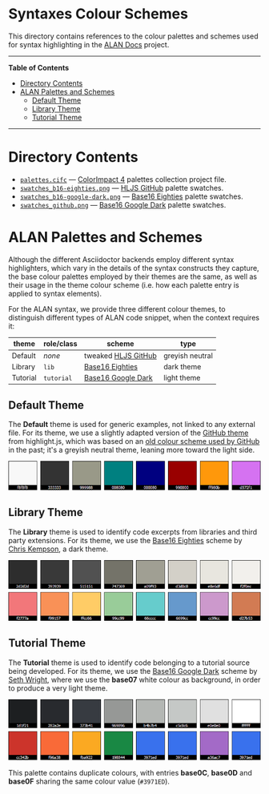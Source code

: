 # Syntaxes Colour Schemes

This directory contains references to the colour palettes and schemes used for syntax highlighting in the [ALAN Docs] project.


-----

**Table of Contents**

<!-- MarkdownTOC autolink="true" bracket="round" autoanchor="false" lowercase="only_ascii" uri_encoding="true" levels="1,2,3" -->

- [Directory Contents](#directory-contents)
- [ALAN Palettes and Schemes](#alan-palettes-and-schemes)
    - [Default Theme](#default-theme)
    - [Library Theme](#library-theme)
    - [Tutorial Theme](#tutorial-theme)

<!-- /MarkdownTOC -->

-----

# Directory Contents

- [`palettes.cifc`][palettes.cifc] — [ColorImpact 4] palettes collection project file.
- [`swatches_b16-eighties.png`][swatches_b16-eighties.png] — [HLJS GitHub] palette swatches.
- [`swatches_b16-google-dark.png`][swatches_b16-google-dark.png] — [Base16 Eighties] palette swatches.
- [`swatches_github.png`][swatches_github.png] — [Base16 Google Dark] palette swatches.


# ALAN Palettes and Schemes

Although the different Asciidoctor backends employ different syntax highlighters, which vary in the details of the syntax constructs they capture, the base colour palettes employed by their themes are the same, as well as their usage in the theme colour scheme (i.e. how each palette entry is applied to syntax elements).

For the ALAN syntax, we provide three different colour themes, to distinguish different types of ALAN code snippet, when the context requires it:

|  theme   | role/class |         scheme        |       type      |
|----------|------------|-----------------------|-----------------|
| Default  | _none_     | tweaked [HLJS GitHub] | greyish neutral |
| Library  | `lib`      | [Base16 Eighties]     | dark theme      |
| Tutorial | `tutorial` | [Base16 Google Dark]  | light theme     |

## Default Theme

The **Default** theme is used for generic examples, not linked to any external file.
For its theme, we use a slightly adapted version of the [GitHub theme][HLJS GitHub] from highlight.js, which was based on an [old colour scheme used by GitHub] in the past; it's a greyish neutral theme, leaning more toward the light side.

![GitHub palette][swatches_github.png]

## Library Theme

The **Library** theme is used to identify code excerpts from libraries and third party extensions.
For its theme, we use the [Base16 Eighties] scheme by [Chris Kempson], a dark theme.

![Base16 Eighties palette][swatches_b16-eighties.png]

## Tutorial Theme

The **Tutorial** theme is used to identify code belonging to a tutorial source being developed.
For its theme, we use the [Base16 Google Dark] scheme by [Seth Wright], where we use the __base07__ white colour as background, in order to produce a very light theme.

![Base16 Google Dark palette][swatches_b16-google-dark.png]

This palette contains duplicate colours, with entries __base0C__, __base0D__ and __base0F__ sharing the same colour value (`#3971ED`).

<!-----------------------------------------------------------------------------
                               REFERENCE LINKS
------------------------------------------------------------------------------>

[ALAN Docs]: https://github.com/alan-if/alan-docs "Visit the ALAN Docs repository on GitHub"

[highlight.js]: https://highlightjs.org "Visit highlight.js website"

[old colour scheme used by GitHub]: https://github.com/primer/github-syntax-light "View the Primer GitHub light syntax theme repository"

[ColorImpact 4]: https://www.tigercolor.com/ColorImpact.htm "Visit ColorImpact 4 homepage at Tiger Color website"

<!-- upstream schemes -->

[Base16 Eighties]: https://github.com/chriskempson/base16-default-schemes/blob/master/eighties.yaml "View upstream Base16 Eighties scheme source"
[Base16 Google Dark]: https://github.com/chriskempson/base16-unclaimed-schemes/blob/master/google-dark.yaml "View upstream Base16 Google Dark scheme source"
[HLJS GitHub]: https://github.com/highlightjs/highlight.js/blob/main/src/styles/github.css "View upstream GitHub theme at highlight.js"

<!-- project files -->

[palettes.cifc]: ./palettes.cifc
[swatches_b16-eighties.png]: ./swatches_b16-eighties.png "Base 16 Eighties palette swatches"
[swatches_b16-google-dark.png]: ./swatches_b16-google-dark.png "Base 16 Google Dark palette swatches"
[swatches_github.png]: ./swatches_github.png "GitHub palette swatches"

<!-- people -->

[Chris Kempson]: https://github.com/chriskempson "View Chris Kempson's GitHub profile"
[Seth Wright]: http://sethawright.com "Visit Seth Wright's website"

<!-- EOF -->
